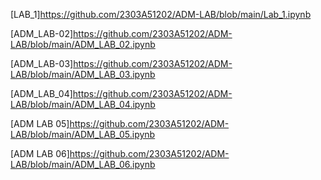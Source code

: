 [LAB_1]https://github.com/2303A51202/ADM-LAB/blob/main/Lab_1.ipynb

[ADM_LAB-02]https://github.com/2303A51202/ADM-LAB/blob/main/ADM_LAB_02.ipynb

[ADM_LAB-03]https://github.com/2303A51202/ADM-LAB/blob/main/ADM_LAB_03.ipynb

[ADM_LAB_04]https://github.com/2303A51202/ADM-LAB/blob/main/ADM_LAB_04.ipynb

[ADM LAB 05]https://github.com/2303A51202/ADM-LAB/blob/main/ADM_LAB_05.ipynb

[ADM LAB 06]https://github.com/2303A51202/ADM-LAB/blob/main/ADM_LAB_06.ipynb
